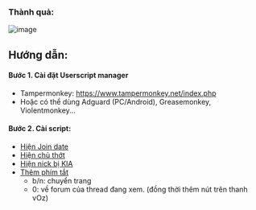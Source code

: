 ### Thành quả:
![image](https://github.com/megai2k14/voz/assets/166976878/33b42724-662b-4dbb-935c-fd3f2c0928d7)

## Hướng dẫn:

#### Bước 1. Cài đặt Userscript manager
  - Tampermonkey: https://www.tampermonkey.net/index.php
  - Hoặc có thể dùng Adguard (PC/Android), Greasemonkey, Violentmonkey...

#### Bước 2. Cài script:
  - [Hiện Join date](https://github.com/megai2k14/voz/raw/master/Hi%E1%BB%87n%20Join%20date.user.js)
  - [Hiện chủ thớt](https://github.com/megai2k14/voz/raw/master/O%C3%A1nh%20d%E1%BA%A5u%20ch%E1%BB%A7%20th%E1%BB%9Bt.user.js)
  - [Hiện nick bị KIA](https://github.com/megai2k14/voz/raw/master/Hi%E1%BB%87n%20nick%20b%E1%BB%8B%20KIA.user.js)
  - [Thêm phím tắt](https://github.com/megai2k14/voz/raw/master/Th%C3%AAm%20ph%C3%ADm%20t%E1%BA%AFt%20cho%20vOz.user.js)
    - b/n: chuyển trang
    - 0: về forum của thread đang xem. (đồng thời thêm nút trên thanh vOz)

